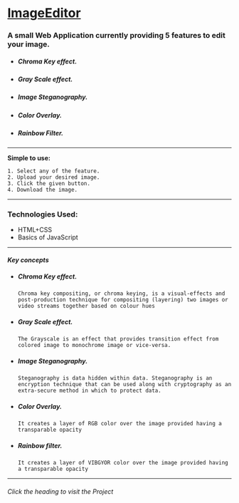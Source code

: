 # [ImageEditor](https://debugagrawal.github.io/ImageEditor/) 
### A small Web Application currently providing 5 features to edit your image.
* ##### Chroma Key effect.
* ##### Gray Scale effect.
* ##### Image Steganography.
* ##### Color Overlay.
* ##### Rainbow Filter.
---

**Simple to use:**
```
1. Select any of the feature. 
2. Upload your desired image. 
3. Click the given button. 
4. Download the image.
```
---
### Technologies Used:
* HTML+CSS
* Basics of JavaScript
---
#### *Key concepts*
* ##### Chroma Key effect.
  `Chroma key compositing, or chroma keying, is a visual-effects and post-production technique for compositing (layering) two images or video streams together based on colour hues`
* ##### Gray Scale effect.
  `The Grayscale is an effect that provides transition effect from colored image to monochrome image or vice-versa. `
* ##### Image Steganography.
  `Steganography is data hidden within data. Steganography is an encryption technique that can be used along with cryptography as an extra-secure method in which to protect data.`
* ##### Color Overlay.
  `It creates a layer of RGB color over the image provided having a transparable opacity`
* ##### Rainbow filter.
  `It creates a layer of VIBGYOR color over the image provided having a transparable opacity`
---
###### *Click the heading to visit the Project*
